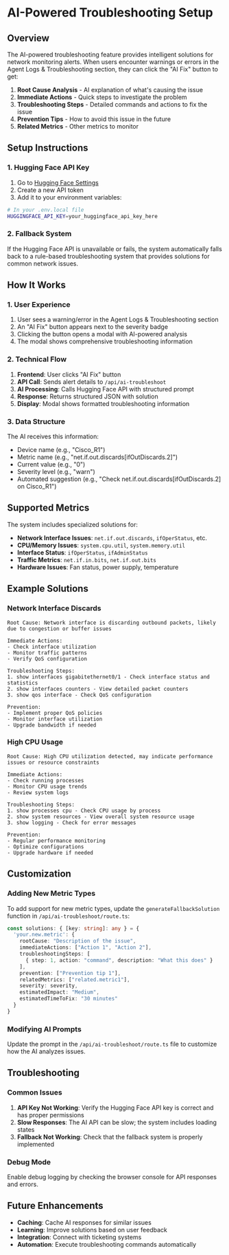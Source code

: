 # AI-Powered Troubleshooting Setup

## Overview

The AI-powered troubleshooting feature provides intelligent solutions for network monitoring alerts. When users encounter warnings or errors in the Agent Logs & Troubleshooting section, they can click the "AI Fix" button to get:

1. **Root Cause Analysis** - AI explanation of what's causing the issue
2. **Immediate Actions** - Quick steps to investigate the problem
3. **Troubleshooting Steps** - Detailed commands and actions to fix the issue
4. **Prevention Tips** - How to avoid this issue in the future
5. **Related Metrics** - Other metrics to monitor

## Setup Instructions

### 1. Hugging Face API Key

1. Go to [Hugging Face Settings](https://huggingface.co/settings/tokens)
2. Create a new API token
3. Add it to your environment variables:

```bash
# In your .env.local file
HUGGINGFACE_API_KEY=your_huggingface_api_key_here
```

### 2. Fallback System

If the Hugging Face API is unavailable or fails, the system automatically falls back to a rule-based troubleshooting system that provides solutions for common network issues.

## How It Works

### 1. User Experience

1. User sees a warning/error in the Agent Logs & Troubleshooting section
2. An "AI Fix" button appears next to the severity badge
3. Clicking the button opens a modal with AI-powered analysis
4. The modal shows comprehensive troubleshooting information

### 2. Technical Flow

1. **Frontend**: User clicks "AI Fix" button
2. **API Call**: Sends alert details to `/api/ai-troubleshoot`
3. **AI Processing**: Calls Hugging Face API with structured prompt
4. **Response**: Returns structured JSON with solution
5. **Display**: Modal shows formatted troubleshooting information

### 3. Data Structure

The AI receives this information:
- Device name (e.g., "Cisco_R1")
- Metric name (e.g., "net.if.out.discards[ifOutDiscards.2]")
- Current value (e.g., "0")
- Severity level (e.g., "warn")
- Automated suggestion (e.g., "Check net.if.out.discards[ifOutDiscards.2] on Cisco_R1")

## Supported Metrics

The system includes specialized solutions for:

- **Network Interface Issues**: `net.if.out.discards`, `ifOperStatus`, etc.
- **CPU/Memory Issues**: `system.cpu.util`, `system.memory.util`
- **Interface Status**: `ifOperStatus`, `ifAdminStatus`
- **Traffic Metrics**: `net.if.in.bits`, `net.if.out.bits`
- **Hardware Issues**: Fan status, power supply, temperature

## Example Solutions

### Network Interface Discards
```
Root Cause: Network interface is discarding outbound packets, likely due to congestion or buffer issues

Immediate Actions:
- Check interface utilization
- Monitor traffic patterns
- Verify QoS configuration

Troubleshooting Steps:
1. show interfaces gigabitethernet0/1 - Check interface status and statistics
2. show interfaces counters - View detailed packet counters
3. show qos interface - Check QoS configuration

Prevention:
- Implement proper QoS policies
- Monitor interface utilization
- Upgrade bandwidth if needed
```

### High CPU Usage
```
Root Cause: High CPU utilization detected, may indicate performance issues or resource constraints

Immediate Actions:
- Check running processes
- Monitor CPU usage trends
- Review system logs

Troubleshooting Steps:
1. show processes cpu - Check CPU usage by process
2. show system resources - View overall system resource usage
3. show logging - Check for error messages

Prevention:
- Regular performance monitoring
- Optimize configurations
- Upgrade hardware if needed
```

## Customization

### Adding New Metric Types

To add support for new metric types, update the `generateFallbackSolution` function in `/api/ai-troubleshoot/route.ts`:

```typescript
const solutions: { [key: string]: any } = {
  'your.new.metric': {
    rootCause: "Description of the issue",
    immediateActions: ["Action 1", "Action 2"],
    troubleshootingSteps: [
      { step: 1, action: "command", description: "What this does" }
    ],
    prevention: ["Prevention tip 1"],
    relatedMetrics: ["related.metric1"],
    severity: severity,
    estimatedImpact: "Medium",
    estimatedTimeToFix: "30 minutes"
  }
}
```

### Modifying AI Prompts

Update the prompt in the `/api/ai-troubleshoot/route.ts` file to customize how the AI analyzes issues.

## Troubleshooting

### Common Issues

1. **API Key Not Working**: Verify the Hugging Face API key is correct and has proper permissions
2. **Slow Responses**: The AI API can be slow; the system includes loading states
3. **Fallback Not Working**: Check that the fallback system is properly implemented

### Debug Mode

Enable debug logging by checking the browser console for API responses and errors.

## Future Enhancements

- **Caching**: Cache AI responses for similar issues
- **Learning**: Improve solutions based on user feedback
- **Integration**: Connect with ticketing systems
- **Automation**: Execute troubleshooting commands automatically
